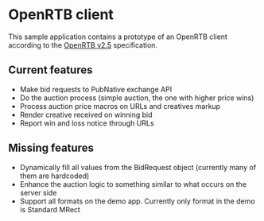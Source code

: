 # OpenRTB client #

This sample application contains a prototype of an OpenRTB client according to the [OpenRTB v2.5](https://www.iab.com/wp-content/uploads/2016/03/OpenRTB-API-Specification-Version-2-5-FINAL.pdf) specification.

## Current features

* Make bid requests to PubNative exchange API
* Do the auction process (simple auction, the one with higher price wins)
* Process auction price macros on URLs and creatives markup
* Render creative received on winning bid
* Report win and loss notice through URLs

## Missing features

* Dynamically fill all values from the BidRequest object (currently many of them are hardcoded)
* Enhance the auction logic to something similar to what occurs on the server side
* Support all formats on the demo app. Currently only format in the demo is Standard MRect